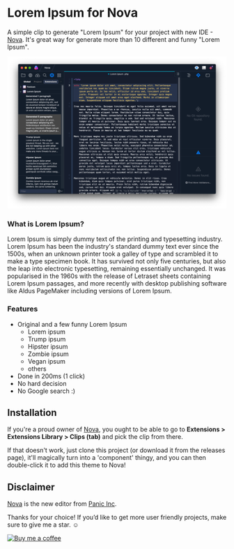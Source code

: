 # Lorem Ipsum for Nova

A simple clip to generate "Lorem Ipsum" for your project with new IDE - [Nova](https://nova.app/). It's great way for generate more than 10 different and funny "Lorem Ipsum".

![Lorem Ipsum for Nova](https://github.com/PerfectoWeb/nova-lorem-clip/raw/master/example_preview.png)

### What is Lorem Ipsum?
Lorem Ipsum is simply dummy text of the printing and typesetting industry. Lorem Ipsum has been the industry's standard dummy text ever since the 1500s, when an unknown printer took a galley of type and scrambled it to make a type specimen book. It has survived not only five centuries, but also the leap into electronic typesetting, remaining essentially unchanged. It was popularised in the 1960s with the release of Letraset sheets containing Lorem Ipsum passages, and more recently with desktop publishing software like Aldus PageMaker including versions of Lorem Ipsum.

### Features
- Original and a few funny Lorem Ipsum
	- Lorem ipsum
	- Trump ipsum
	- Hipster ipsum
	- Zombie ipsum
	- Vegan ipsum
	- others
- Done in 200ms (1 click)
- No hard decision
- No Google search :)

## Installation
If you're a proud owner of [Nova](https://panic.com/nova), you ought to be able to go to **Extensions > Extensions Library > Clips (tab)** and pick the clip from there.

If that doesn't work, just clone this project (or download it from the releases page), it'll magically turn into a 'component' thingy, and you can then double-click it to add this theme to Nova!

## Disclaimer

[Nova](https://panic.com/nova) is the new editor from [Panic Inc](https://panic.com).

Thanks for your choice!
If you’d like to get more user friendly projects, make sure to give me a star. ☺️

<a href="https://www.buymeacoffee.com/PerfectoWeb" target="_blank" rel="noreferrer noopener"><img src="https://www.buymeacoffee.com/assets/img/guidelines/download-assets-sm-2.svg" alt="Buy me a coffee"></a>
